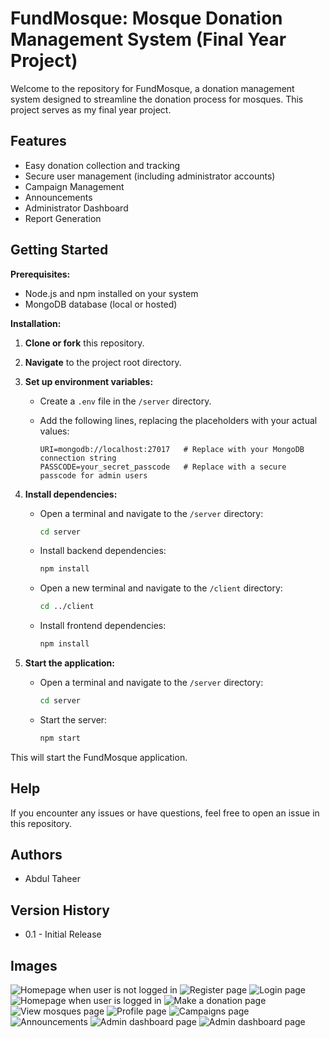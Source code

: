 # FundMosque: Mosque Donation Management System (Final Year Project)

Welcome to the repository for FundMosque, a donation management system designed to streamline the donation process for mosques. This project serves as my final year project.

## Features

* Easy donation collection and tracking
* Secure user management (including administrator accounts)
* Campaign Management
* Announcements
* Administrator Dashboard
* Report Generation

## Getting Started

**Prerequisites:**

* Node.js and npm installed on your system
* MongoDB database (local or hosted)

**Installation:**

1. **Clone or fork** this repository.
2. **Navigate** to the project root directory.
3. **Set up environment variables:**
   - Create a `.env` file in the `/server` directory.
   - Add the following lines, replacing the placeholders with your actual values:

     ```
     URI=mongodb://localhost:27017   # Replace with your MongoDB connection string
     PASSCODE=your_secret_passcode   # Replace with a secure passcode for admin users
     ```

4. **Install dependencies:**
   - Open a terminal and navigate to the `/server` directory:

     ```bash
     cd server
     ```

   - Install backend dependencies:

     ```bash
     npm install
     ```

   - Open a new terminal and navigate to the `/client` directory:

     ```bash
     cd ../client
     ```

   - Install frontend dependencies:

     ```bash
     npm install
     ```

5. **Start the application:**

   - Open a terminal and navigate to the `/server` directory:

     ```bash
     cd server
     ```

   - Start the server:

     ```bash
     npm start
     ```

This will start the FundMosque application.

## Help

If you encounter any issues or have questions, feel free to open an issue in this repository.

## Authors

* Abdul Taheer

## Version History

* 0.1 - Initial Release

## Images

![Homepage when user is not logged in](/docs/homepage.png)
![Register page](/docs/register.png)
![Login page](/docs/login.png)
![Homepage when user is logged in](/docs/homepageloggedin.png)
![Make a donation page](/docs/makedonation.png)
![View mosques page](/docs/mosquespage.png)
![Profile page](/docs/profilepage.png)
![Campaigns page](/docs/campaigns.png)
![Announcements](/docs/announcement.png)
![Admin dashboard page](/docs/admindashboard.png)
![Admin dashboard page](/docs/admindashboard2.png)